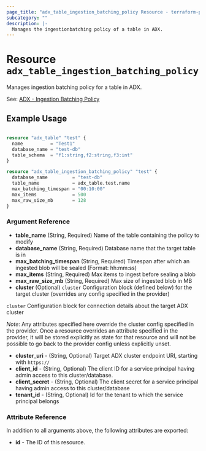 ```yaml
---
page_title: "adx_table_ingestion_batching_policy Resource - terraform-provider-adx"
subcategory: ""
description: |-
  Manages the ingestionbatching policy of a table in ADX.
---
```


# Resource `adx_table_ingestion_batching_policy`

Manages ingestion batching policy for a table in ADX.

See: [ADX - Ingestion Batching Policy](https://docs.microsoft.com/en-us/azure/data-explorer/kusto/management/batchingpolicy)

## Example Usage

```terraform

resource "adx_table" "test" {
  name          = "Test1"
  database_name = "test-db"
  table_schema  = "f1:string,f2:string,f3:int"
}

resource "adx_table_ingestion_batching_policy" "test" {
  database_name         = "test-db"
  table_name            = adx_table.test.name
  max_batching_timespan = "00:10:00"
  max_items             = 500
  max_raw_size_mb       = 128
}

```

### Argument Reference

- **table_name** (String, Required) Name of the table containing the policy to modify
- **database_name** (String, Required) Database name that the target table is in
- **max_batching_timespan** (String, Required) Timespan after which an ingested blob will be sealed (Format: hh:mm:ss)
- **max_items** (String, Required) Max items to ingest before sealing a blob
- **max_raw_size_mb** (String, Required) Max size of ingested blob in MB
- **cluster** (Optional) `cluster` Configuration block (defined below) for the target cluster (overrides any config specified in the provider)

`cluster` Configuration block for connection details about the target ADX cluster 

*Note*: Any attributes specified here override the cluster config specified in the provider. Once a resource overrides an attribute specified in the provider, it will be stored explicitly as state for that resource and will not be possible to go back to the provider config unless explicitly unset.

- **cluster_uri** - (String, Optional) Target ADX cluster endpoint URI, starting with `https://`
- **client_id** - (String, Optional) The client ID for a service principal having admin access to this cluster/database. 
- **client_secret** - (String, Optional) The client secret for a service principal having admin access to this cluster/database
- **tenant_id** - (String, Optional) Id for the tenant to which the service principal belongs

### Attribute Reference

In addition to all arguments above, the following attributes are exported:

- **id** - The ID of this resource.
